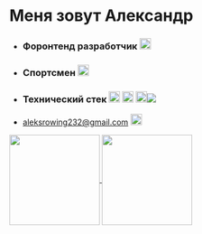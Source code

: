 
<h1>Меня зовут Александр</h1>

- <h3>Форонтенд разработчик <img src="https://img.icons8.com/ios/50/000000/developer--v2.gif" height='20px'/></h3>
- <h3>Спортсмен <img src="https://img.icons8.com/ios/20/000000/rowing-2--v2.gif"height='20px'/></h3>
- <h3>Технический стек <img src="https://img.icons8.com/ios/50/000000/react-native--v2.gif" height='20px'/> <img src="https://img.icons8.com/ios/50/000000/html-filetype--v2.gif" height='20px'/> <img src="https://img.icons8.com/ios/50/000000/javascript--v2.gif" height='20px'/><img src="https://img.icons8.com/ios-filled/20/000000/css-filetype.png"/></h3> 
- aleksrowing232@gmail.com <img src="https://img.icons8.com/ios/50/000000/gmail--v2.gif" height='20px'/>



<a href="https://github.com/anuraghazra/github-readme-stats">
  <img align="center" height = "160"  src="https://github-readme-stats.vercel.app/api?username=Aleksandr232&show_icons=true&theme=radical">
</a>
<a href="https://github.com/anuraghazra/github-readme-stats">
  <img align="center"  height = "160"  src="https://github-readme-stats.vercel.app/api/top-langs/?username=Aleksandr232&show_icons=true&theme=radical&langs_count=10&layout=compact" />
</a>
